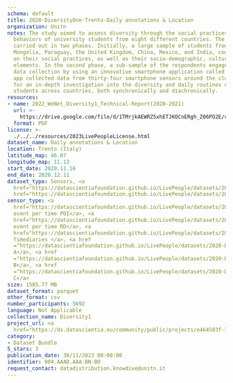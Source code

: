 ```yaml
---
schema: default
title: 2020-DiversityOne-Trento-Daily annotations & Location
organization: Unitn
notes: The study aimed to assess diversity through the social practices and daily
  behaviors of university students from eight different countries. The research was
  carried out in two phases. Initially, a large sample of students from Denmark, Italy,
  Mongolia, Paraguay, the United Kingdom, China, Mexico, and India, completed a survey
  on their social practices, as well as their socio-demographic, cultural, and psychological
  elements. In the second phase, a sub-sample of the respondents engaged in a four-week
  data collection by using an innovative smartphone application called iLog. This
  app collected data from thirty-four smartphone sensors around the clock, allowing
  for an in-depth investigation into the diversity and daily routines of university
  students across countries, both synchronically and diachronically.
resources:
- name: 2022_WeNet_Diversity1_Technical-Report(2020-2021)
  url: >-
    https://drive.google.com/file/d/1TMrjkAEWRZ5xhETJKOCnERgh_Z06PO2E/view?usp=drive_link
  format: PDF
license: >-
  ./../../resources/2023LivePeopleLicense.html
dataset_name: Daily annotations & Location
location: Trento (Italy)
latitude_map: 46.07
longitude_map: 11.13
start_date: 2020.11.16
end_date: 2020.12.11
dataset_type: Sensors, <a 
  href="https://datascientiafoundation.github.io/LivePeople/datasets/2020-DV1-Trento-Diachronic-Interactions/">Diachronic-Interactions</a>,<a
  href="https://datascientiafoundation.github.io/LivePeople/datasets/2020-DV1-Trento-Synchronic-Interactions/">Synchronic-Interactions</a>
sensor_type: <a 
  href="https://datascientiafoundation.github.io/LivePeople/datasets/2020-DV1-Trento-Location%20Event%20Per%20Time%20POI/">location
  event per time POI</a>, <a 
  href="https://datascientiafoundation.github.io/LivePeople/datasets/2020-DV1-Trento-Location%20Event%20Per%20Time%20RD/">location
  event per time RD</a>, <a 
  href="https://datascientiafoundation.github.io/LivePeople/datasets/2020-DV1-Trento-Time%20Diaries/">
  Timediaries </a>, <a href 
  ="https://datascientiafoundation.github.io/LivePeople/datasets/2020-DV1-Trento-Questionnaire%20Diversity%20A/">Questionnaire
  A</a>, <a href 
  ="https://datascientiafoundation.github.io/LivePeople/datasets/2020-DV1-Trento-Questionnaire%20Diversity%20B/">Questionnaire
  B</a>, <a href 
  ="https://datascientiafoundation.github.io/LivePeople/datasets/2020-DV1-Trento-Questionnaire%20Diversity%20C/">Questionnaire
  C</a>
size: 1585.77 MB
dataset_format: parquet
other_format: csv
number_participants: 5692
language: Not Applicable
collection_name: Diversity1
project_url: <a 
  href="https://ds.datascientia.eu/community/public/projects/e464583f-32eb-44c1-a455-91503b02b309">https://ds.datascientia.eu/community/public/projects/e464583f-32eb-44c1-a455-91503b02b309</a>
category:
- Dataset Bundle
5_stars: 3
publication_date: 30/11/2023 00:00:00
identifier: 004.AAAD.AAA.BN-BO
request_contact: datadistribution.knowdive@unitn.it
---
```

